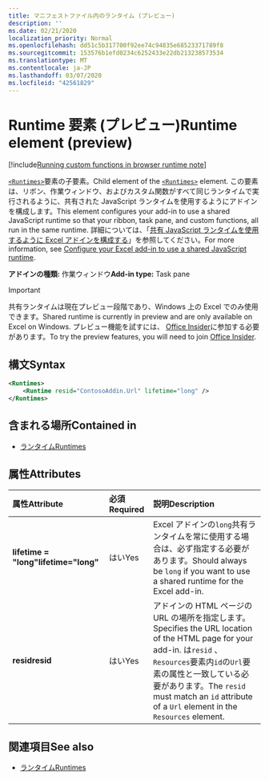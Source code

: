 ```yaml
---
title: マニフェストファイル内のランタイム (プレビュー)
description: ''
ms.date: 02/21/2020
localization_priority: Normal
ms.openlocfilehash: dd51c5b317700f92ee74c94835e68523371789f8
ms.sourcegitcommit: 153576b1efd0234c6252433e22db213238573534
ms.translationtype: MT
ms.contentlocale: ja-JP
ms.lasthandoff: 03/07/2020
ms.locfileid: "42561829"
---
```

# <a name="runtime-element-preview"></a><span data-ttu-id="3e88a-102">Runtime 要素 (プレビュー)</span><span class="sxs-lookup"><span data-stu-id="3e88a-102">Runtime element (preview)</span></span>

[!include[Running custom functions in browser runtime note](../../includes/excel-shared-runtime-preview-note.md)]

<span data-ttu-id="3e88a-103">[`<Runtimes>`](runtimes.md)要素の子要素。</span><span class="sxs-lookup"><span data-stu-id="3e88a-103">Child element of the [`<Runtimes>`](runtimes.md) element.</span></span> <span data-ttu-id="3e88a-104">この要素は、リボン、作業ウィンドウ、およびカスタム関数がすべて同じランタイムで実行されるように、共有された JavaScript ランタイムを使用するようにアドインを構成します。</span><span class="sxs-lookup"><span data-stu-id="3e88a-104">This element configures your add-in to use a shared JavaScript runtime so that your ribbon, task pane, and custom functions, all run in the same runtime.</span></span> <span data-ttu-id="3e88a-105">詳細については、「[共有 JavaScript ランタイムを使用するように Excel アドインを構成する](../../excel/configure-your-add-in-to-use-a-shared-runtime.md)」を参照してください。</span><span class="sxs-lookup"><span data-stu-id="3e88a-105">For more information, see [Configure your Excel add-in to use a shared JavaScript runtime](../../excel/configure-your-add-in-to-use-a-shared-runtime.md).</span></span>

<span data-ttu-id="3e88a-106">**アドインの種類:** 作業ウィンドウ</span><span class="sxs-lookup"><span data-stu-id="3e88a-106">**Add-in type:** Task pane</span></span>

> [!IMPORTANT]
> <span data-ttu-id="3e88a-107">共有ランタイムは現在プレビュー段階であり、Windows 上の Excel でのみ使用できます。</span><span class="sxs-lookup"><span data-stu-id="3e88a-107">Shared runtime is currently in preview and are only available on Excel on Windows.</span></span> <span data-ttu-id="3e88a-108">プレビュー機能を試すには、 [Office Insider](https://insider.office.com/)に参加する必要があります。</span><span class="sxs-lookup"><span data-stu-id="3e88a-108">To try the preview features, you will need to join [Office Insider](https://insider.office.com/).</span></span>

## <a name="syntax"></a><span data-ttu-id="3e88a-109">構文</span><span class="sxs-lookup"><span data-stu-id="3e88a-109">Syntax</span></span>

```XML
<Runtimes>
    <Runtime resid="ContosoAddin.Url" lifetime="long" />
</Runtimes>
```

## <a name="contained-in"></a><span data-ttu-id="3e88a-110">含まれる場所</span><span class="sxs-lookup"><span data-stu-id="3e88a-110">Contained in</span></span>

- [<span data-ttu-id="3e88a-111">ランタイム</span><span class="sxs-lookup"><span data-stu-id="3e88a-111">Runtimes</span></span>](runtimes.md)

## <a name="attributes"></a><span data-ttu-id="3e88a-112">属性</span><span class="sxs-lookup"><span data-stu-id="3e88a-112">Attributes</span></span>

|  <span data-ttu-id="3e88a-113">属性</span><span class="sxs-lookup"><span data-stu-id="3e88a-113">Attribute</span></span>  |  <span data-ttu-id="3e88a-114">必須</span><span class="sxs-lookup"><span data-stu-id="3e88a-114">Required</span></span>  |  <span data-ttu-id="3e88a-115">説明</span><span class="sxs-lookup"><span data-stu-id="3e88a-115">Description</span></span>  |
|:-----|:-----|:-----|
|  <span data-ttu-id="3e88a-116">**lifetime = "long"**</span><span class="sxs-lookup"><span data-stu-id="3e88a-116">**lifetime="long"**</span></span>  |  <span data-ttu-id="3e88a-117">はい</span><span class="sxs-lookup"><span data-stu-id="3e88a-117">Yes</span></span>  | <span data-ttu-id="3e88a-118">Excel アドインの`long`共有ランタイムを常に使用する場合は、必ず指定する必要があります。</span><span class="sxs-lookup"><span data-stu-id="3e88a-118">Should always be `long` if you want to use a shared runtime for the Excel add-in.</span></span> |
|  <span data-ttu-id="3e88a-119">**resid**</span><span class="sxs-lookup"><span data-stu-id="3e88a-119">**resid**</span></span>  |  <span data-ttu-id="3e88a-120">はい</span><span class="sxs-lookup"><span data-stu-id="3e88a-120">Yes</span></span>  | <span data-ttu-id="3e88a-121">アドインの HTML ページの URL の場所を指定します。</span><span class="sxs-lookup"><span data-stu-id="3e88a-121">Specifies the URL location of the HTML page for your add-in.</span></span> <span data-ttu-id="3e88a-122">は`resid` 、 `Resources`要素内`id`の`Url`要素の属性と一致している必要があります。</span><span class="sxs-lookup"><span data-stu-id="3e88a-122">The `resid` must match an `id` attribute of a `Url` element in the `Resources` element.</span></span> |

## <a name="see-also"></a><span data-ttu-id="3e88a-123">関連項目</span><span class="sxs-lookup"><span data-stu-id="3e88a-123">See also</span></span>

- [<span data-ttu-id="3e88a-124">ランタイム</span><span class="sxs-lookup"><span data-stu-id="3e88a-124">Runtimes</span></span>](runtimes.md)
